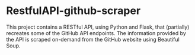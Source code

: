 # RestfulAPI-github-scraper
This project contains a RESTful API, using Python and Flask, that (partially) recreates some of the GitHub API endpoints. The information provided by the API is scraped on-demand from the GitHub website using Beautiful Soup. 
